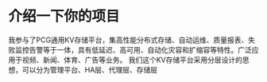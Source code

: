 
# 介绍一下你的项目
我参与了PCG通用KV存储平台，集高性能分布式存储、自动运维、质量报表、失败监控告警等于一体，具有低延迟、高可用、自动化灾容和扩缩容等特性。广泛应用于视频、新闻、体育、广告等业务。
我们这个KV存储平台采用分层设计的思想，可以分为管理平台、HA层、代理层、存储层
